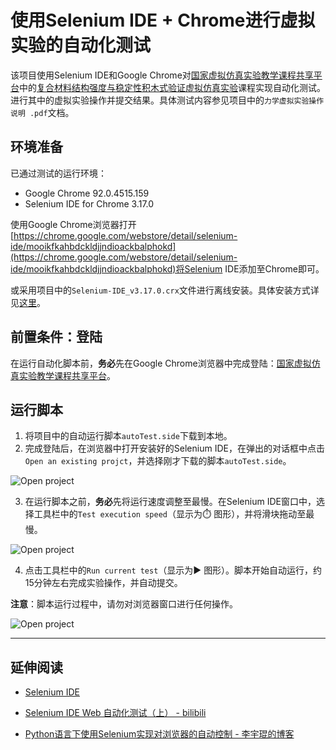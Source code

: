 # 使用Selenium IDE + Chrome进行虚拟实验的自动化测试

该项目使用Selenium IDE和Google Chrome对[国家虚拟仿真实验教学课程共享平台](http://www.ilab-x.com/)中的[复合材料结构强度与稳定性积木式验证虚拟仿真实验](http://www.ilab-x.com/details/2020?id=6585&isView=true)课程实现自动化测试。进行其中的虚拟实验操作并提交结果。具体测试内容参见项目中的`力学虚拟实验操作说明 .pdf`文档。

## 环境准备

已通过测试的运行环境：

* Google Chrome 92.0.4515.159
* Selenium IDE for Chrome 3.17.0

使用Google Chrome浏览器打开[https://chrome.google.com/webstore/detail/selenium-ide/mooikfkahbdckldjjndioackbalphokd](https://chrome.google.com/webstore/detail/selenium-ide/mooikfkahbdckldjjndioackbalphokd)将Selenium IDE添加至Chrome即可。

或采用项目中的`Selenium-IDE_v3.17.0.crx`文件进行离线安装。具体安装方式详见[这里](https://www.cnplugins.com/tool/three-methods-to-install-crx.html)。

## 前置条件：登陆

在运行自动化脚本前，**务必**先在Google Chrome浏览器中完成登陆：[国家虚拟仿真实验教学课程共享平台](http://www.ilab-x.com/login)。

## 运行脚本

1. 将项目中的自动运行脚本`autoTest.side`下载到本地。
2. 完成登陆后，在浏览器中打开安装好的Selenium IDE，在弹出的对话框中点击`Open an existing projct`，并选择刚才下载的脚本`autoTest.side`。

  ![Open project](https://dm2305files.storage.live.com/y4m4SjFM2Ofz1XXb_SH6Bx9fPZBnCKSZ6Qt39w3gimZPEc-YCq1Qw1mFpk2iA3GKizCIOwPJfyKvi_l1aHLJcNpqUnB8CjldhluNNz2KERoZOyXU3oOUJuCOCaCGVJTA9VNT3fyWor58f9ImxCPWuc75HhNlV88Khz77rlmnJg42bst952X8mvRTNJZZCmBI7ns?width=618&height=756&cropmode=none)

3. 在运行脚本之前，**务必**先将运行速度调整至最慢。在Selenium IDE窗口中，选择工具栏中的`Test execution speed`（显示为:stopwatch: 图形），并将滑块拖动至最慢。

  ![Open project](https://dm2305files.storage.live.com/y4mtFy9M7JkQOkIU6iW-CCQdZiqWKpf7V4Q8ehevXaPU0OJePPGC0jjwuwJna3LXydVYha1s4V3fPhcBwxMN-D5F2Dmex6swQFDj8CHnFXT2KJg8OOHo-W_LmwtD-7km8gCgzSn1FigJfb1mt3oNTYNlsdcUbHyFF5FAKREtsiSCPN9jkrAkj_g4n66-vtdt-v1?width=618&height=756&cropmode=none)

4. 点击工具栏中的`Run current test`（显示为:arrow_forward: 图形）。脚本开始自动运行，约15分钟左右完成实验操作，并自动提交。

**注意**：脚本运行过程中，请勿对浏览器窗口进行任何操作。

  ![Open project](https://dm2305files.storage.live.com/y4m2FNAOBaSe9QotT6YdK3jEXCPmjSkYYsgozNxTr0lmEtqKu8tB1l7rOP3idGYLxHWhkax8YIKY_QFyURWh2qUfN-3aAxYXvlAwFr7BOeFy9R-qz-AqNcNy14BnMaFIxU7lrLstoQrq_SRUfn_ycNuGyU4jipO-Ayvlu0n9Oq64QRTUEw2z8g_R0TZBoJkIBL4?width=618&height=756&cropmode=none)

---

## 延伸阅读

* [Selenium IDE](https://www.selenium.dev/selenium-ide/)

* [Selenium IDE Web 自动化测试（上） - bilibili](https://www.bilibili.com/video/BV1fJ411w7mk)

* [Python语言下使用Selenium实现对浏览器的自动控制 - 李宇琨的博客](https://lyk6756.github.io/2017/08/01/selenium.html)
